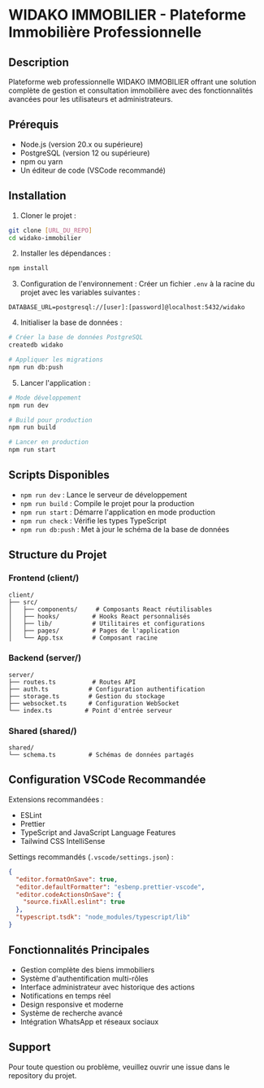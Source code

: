 # WIDAKO IMMOBILIER - Plateforme Immobilière Professionnelle

## Description
Plateforme web professionnelle WIDAKO IMMOBILIER offrant une solution complète de gestion et consultation immobilière avec des fonctionnalités avancées pour les utilisateurs et administrateurs.

## Prérequis
- Node.js (version 20.x ou supérieure)
- PostgreSQL (version 12 ou supérieure)
- npm ou yarn
- Un éditeur de code (VSCode recommandé)

## Installation

1. Cloner le projet :
```bash
git clone [URL_DU_REPO]
cd widako-immobilier
```

2. Installer les dépendances :
```bash
npm install
```

3. Configuration de l'environnement :
Créer un fichier `.env` à la racine du projet avec les variables suivantes :
```env
DATABASE_URL=postgresql://[user]:[password]@localhost:5432/widako
```

4. Initialiser la base de données :
```bash
# Créer la base de données PostgreSQL
createdb widako

# Appliquer les migrations
npm run db:push
```

5. Lancer l'application :
```bash
# Mode développement
npm run dev

# Build pour production
npm run build

# Lancer en production
npm run start
```

## Scripts Disponibles
- `npm run dev` : Lance le serveur de développement
- `npm run build` : Compile le projet pour la production
- `npm run start` : Démarre l'application en mode production
- `npm run check` : Vérifie les types TypeScript
- `npm run db:push` : Met à jour le schéma de la base de données

## Structure du Projet

### Frontend (client/)
```
client/
├── src/
│   ├── components/     # Composants React réutilisables
│   ├── hooks/         # Hooks React personnalisés
│   ├── lib/           # Utilitaires et configurations
│   ├── pages/         # Pages de l'application
│   └── App.tsx        # Composant racine
```

### Backend (server/)
```
server/
├── routes.ts          # Routes API
├── auth.ts           # Configuration authentification
├── storage.ts        # Gestion du stockage
├── websocket.ts      # Configuration WebSocket
└── index.ts         # Point d'entrée serveur
```

### Shared (shared/)
```
shared/
└── schema.ts         # Schémas de données partagés
```

## Configuration VSCode Recommandée

Extensions recommandées :
- ESLint
- Prettier
- TypeScript and JavaScript Language Features
- Tailwind CSS IntelliSense

Settings recommandés (`.vscode/settings.json`) :
```json
{
  "editor.formatOnSave": true,
  "editor.defaultFormatter": "esbenp.prettier-vscode",
  "editor.codeActionsOnSave": {
    "source.fixAll.eslint": true
  },
  "typescript.tsdk": "node_modules/typescript/lib"
}
```

## Fonctionnalités Principales
- Gestion complète des biens immobiliers
- Système d'authentification multi-rôles
- Interface administrateur avec historique des actions
- Notifications en temps réel
- Design responsive et moderne
- Système de recherche avancé
- Intégration WhatsApp et réseaux sociaux

## Support
Pour toute question ou problème, veuillez ouvrir une issue dans le repository du projet.
